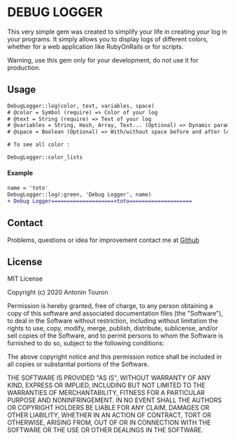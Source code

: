 # DEBUG LOGGER

This very simple gem was created to simplify your life in creating your log in your programs. It simply allows you to display logs of different colors, whether for a web application like RubyOnRails or for scripts.


Warning, use this gem only for your development, do not use it for production.

## Usage

```diff
DebugLogger::log(color, text, variables, space)
# @color = Symbol (require) => Color of your log
# @text = String (require) => Text of your log
# @variables = String, Hash, Array, Text... (Optional) => Dynamic params of your log
# @space = Boolean (Optional) => With/without space before and after log

# To see all color :

DebugLogger::color_lists
```

#### Example

```diff
name = 'toto'
DebugLogger::log(:green, 'Debug Logger', name)
+ Debug Logger====================>toto====================
```

## Contact

Problems, questions or idea for improvement contact me at <a href="https://github.com/antonintouron" target="_blank">Github</a>

## License

MIT License

Copyright (c) 2020 Antonin Touron

Permission is hereby granted, free of charge, to any person obtaining a copy
of this software and associated documentation files (the "Software"), to deal
in the Software without restriction, including without limitation the rights
to use, copy, modify, merge, publish, distribute, sublicense, and/or sell
copies of the Software, and to permit persons to whom the Software is
furnished to do so, subject to the following conditions:

The above copyright notice and this permission notice shall be included in all
copies or substantial portions of the Software.

THE SOFTWARE IS PROVIDED "AS IS", WITHOUT WARRANTY OF ANY KIND, EXPRESS OR
IMPLIED, INCLUDING BUT NOT LIMITED TO THE WARRANTIES OF MERCHANTABILITY,
FITNESS FOR A PARTICULAR PURPOSE AND NONINFRINGEMENT. IN NO EVENT SHALL THE
AUTHORS OR COPYRIGHT HOLDERS BE LIABLE FOR ANY CLAIM, DAMAGES OR OTHER
LIABILITY, WHETHER IN AN ACTION OF CONTRACT, TORT OR OTHERWISE, ARISING FROM,
OUT OF OR IN CONNECTION WITH THE SOFTWARE OR THE USE OR OTHER DEALINGS IN THE
SOFTWARE.
